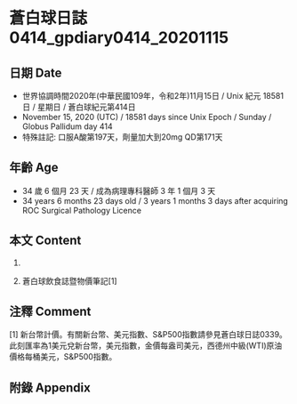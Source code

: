 [_metadata_:encoding]: - "utf-8"
[_metadata_:language]: - "zh-Hant-TW"
[_metadata_:fileformat]: - "markdown"
[_metadata_:MIME_type]: - "text/plain"
[_metadata_:markdown_version]: - "commonmark version 0.29"
[_metadata_:markdown_spec]: - "https://spec.commonmark.org/0.29/"

# 蒼白球日誌0414_gpdiary0414_20201115 #

## 日期 Date ##

* 世界協調時間2020年(中華民國109年，令和2年)11月15日 / Unix 紀元 18581 日 / 星期日 / 蒼白球紀元第414日
* November 15, 2020 (UTC) / 18581 days since Unix Epoch / Sunday / Globus Pallidum day 414
* 特殊註記: 口服A酸第197天，劑量加大到20mg QD第171天

## 年齡 Age ##

* 34 歲 6 個月 23 天 / 成為病理專科醫師 3 年 1 個月 3 天
* 34 years 6 months 23 days old / 3 years 1 months 3 days after acquiring ROC Surgical Pathology Licence

## 本文 Content ##

1. 

    
2. 蒼白球飲食誌暨物價筆記[1]

    

## 注釋 Comment ##

[1] 新台幣計價。有關新台幣、美元指數、S&P500指數請參見蒼白球日誌0339。此刻匯率為1美元兌新台幣，美元指數，金價每盎司美元，西德州中級(WTI)原油價格每桶美元，S&P500指數。



## 附錄 Appendix ##

